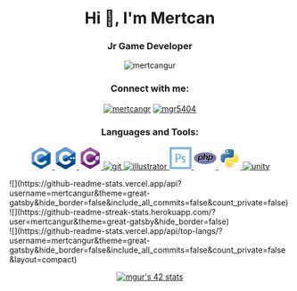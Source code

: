 
<h1 align="center">Hi 👋, I'm Mertcan</h1>
<h3 align="center">Jr Game Developer</h3>

<p align="center"> <img src="https://komarev.com/ghpvc/?username=mertcangur&label=Profile%20views&color=0e75b6&style=flat" alt="mertcangur" /> </p>

<h3 align="center">Connect with me:</h3>
<p align="center">
<a href="https://linkedin.com/in/mertcangr" target="blank"><img align="center" src="https://raw.githubusercontent.com/rahuldkjain/github-profile-readme-generator/master/src/images/icons/Social/linked-in-alt.svg" alt="mertcangr" height="30" width="40" /></a>
<a href="https://www.hackerrank.com/mgr5404" target="blank"><img align="center" src="https://raw.githubusercontent.com/rahuldkjain/github-profile-readme-generator/master/src/images/icons/Social/hackerrank.svg" alt="mgr5404" height="30" width="40" /></a>
</p>

<h3 align="center">Languages and Tools:</h3>
<p align="center"> <a href="https://www.cprogramming.com/" target="_blank" rel="noreferrer"> <img src="https://raw.githubusercontent.com/devicons/devicon/master/icons/c/c-original.svg" alt="c" width="40" height="40"/> </a> <a href="https://www.w3schools.com/cpp/" target="_blank" rel="noreferrer"> <img src="https://raw.githubusercontent.com/devicons/devicon/master/icons/cplusplus/cplusplus-original.svg" alt="cplusplus" width="40" height="40"/> </a> <a href="https://www.w3schools.com/cs/" target="_blank" rel="noreferrer"> <img src="https://raw.githubusercontent.com/devicons/devicon/master/icons/csharp/csharp-original.svg" alt="csharp" width="40" height="40"/> </a> <a href="https://git-scm.com/" target="_blank" rel="noreferrer"> <img src="https://www.vectorlogo.zone/logos/git-scm/git-scm-icon.svg" alt="git" width="40" height="40"/> </a> <a href="https://www.adobe.com/in/products/illustrator.html" target="_blank" rel="noreferrer"> <img src="https://www.vectorlogo.zone/logos/adobe_illustrator/adobe_illustrator-icon.svg" alt="illustrator" width="40" height="40"/> </a> <a href="https://www.photoshop.com/en" target="_blank" rel="noreferrer"> <img src="https://raw.githubusercontent.com/devicons/devicon/master/icons/photoshop/photoshop-line.svg" alt="photoshop" width="40" height="40"/> </a> <a href="https://www.php.net" target="_blank" rel="noreferrer"> <img src="https://raw.githubusercontent.com/devicons/devicon/master/icons/php/php-original.svg" alt="php" width="40" height="40"/> </a> <a href="https://www.python.org" target="_blank" rel="noreferrer"> <img src="https://raw.githubusercontent.com/devicons/devicon/master/icons/python/python-original.svg" alt="python" width="40" height="40"/> </a> <a href="https://unity.com/" target="_blank" rel="noreferrer"> <img src="https://www.vectorlogo.zone/logos/unity3d/unity3d-icon.svg" alt="unity" width="40" height="40"/> </a> </p>
![](https://github-readme-stats.vercel.app/api?username=mertcangur&theme=great-gatsby&hide_border=false&include_all_commits=false&count_private=false)<br/>
![](https://github-readme-streak-stats.herokuapp.com/?user=mertcangur&theme=great-gatsby&hide_border=false)<br/>
![](https://github-readme-stats.vercel.app/api/top-langs/?username=mertcangur&theme=great-gatsby&hide_border=false&include_all_commits=false&count_private=false&layout=compact)
<!-- Proudly created with GPRM ( https://gprm.itsvg.in ) -->
<p align="center"><a href="https://github.com/JaeSeoKim/badge42"><img src="https://badge42.vercel.app/api/v2/clif4d7x8002908l099qwnm2m/stats?cursusId=21&coalitionId=198" alt="mgur's 42 stats" /></a></p>
